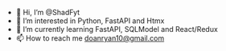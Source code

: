 - 👋 Hi, I’m @ShadFyt
- 👀 I’m interested in Python, FastAPI and Htmx
- 🌱 I’m currently learning FastAPI, SQLModel and React/Redux
- 📫 How to reach me doanryan10@gmail.com

<!---
ShadFyt/ShadFyt is a ✨ special ✨ repository because its `README.md` (this file) appears on your GitHub profile.
You can click the Preview link to take a look at your changes.
--->
